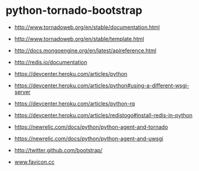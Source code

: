 python-tornado-bootstrap
========================

* http://www.tornadoweb.org/en/stable/documentation.html
* http://www.tornadoweb.org/en/stable/template.html

* http://docs.mongoengine.org/en/latest/apireference.html

* http://redis.io/documentation

* https://devcenter.heroku.com/articles/python
* https://devcenter.heroku.com/articles/python#using-a-different-wsgi-server
* https://devcenter.heroku.com/articles/python-rq
* https://devcenter.heroku.com/articles/redistogo#install-redis-in-python

* https://newrelic.com/docs/python/python-agent-and-tornado
* https://newrelic.com/docs/python/python-agent-and-uwsgi

* http://twitter.github.com/bootstrap/
* www.favicon.cc